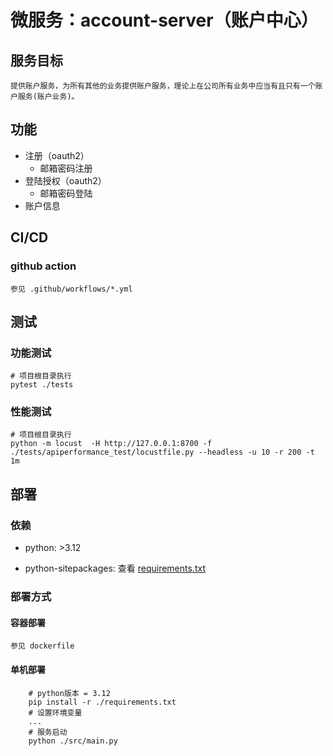 # 微服务：account-server（账户中心）

## 服务目标

```
提供账户服务，为所有其他的业务提供账户服务，理论上在公司所有业务中应当有且只有一个账户服务(账户业务)。  
```

## 功能

- 注册（oauth2）
  - 邮箱密码注册
- 登陆授权（oauth2）
  - 邮箱密码登陆
- 账户信息

## CI/CD

 ### github action

    参见 .github/workflows/*.yml

 ## 测试

 ### 功能测试

```shell
# 项目根目录执行
pytest ./tests
```

 ### 性能测试

```shell
# 项目根目录执行
python -m locust  -H http://127.0.0.1:8700 -f ./tests/apiperformance_test/locustfile.py --headless -u 10 -r 200 -t 1m  
```

 ## 部署

 ###  依赖

  - python: >3.12

  - python-sitepackages: 查看 [requirements.txt](./requirements.txt)

 ### 部署方式


 #### 容器部署

    参见 dockerfile

 #### 单机部署

```shell
    # python版本 = 3.12
    pip install -r ./requirements.txt
    # 设置环境变量
    ...
    # 服务启动
    python ./src/main.py  
```
